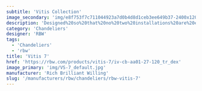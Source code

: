 ```yaml
---
subtitle: 'Vitis Collection'
image_secondary: 'img/e8f753f7c711044923a7d0b4d8d1ceb3ee649b37-2400x1200.png'
description: 'Designed%20so%20that%20no%20two%20installations%20are%20exactly%20alike%2C%A0Vitis%2C%20is%20a%20draped%20modular%20statement%20chandelier%20with%20endless%20customizable%20possibilities.%20Its%20flexible%2C%20translucent%20cables%20accommodate%20blown-glass%20orbs%20at%20various%20heights%2C%20giving%20the%20appearance%20of%20lights%20floating%20in%20space.'
category: 'Chandeliers'
designer: 'RBW'
tags:
  - 'Chandeliers'
  - 'rbw'
title: 'Vitis 7'
href: 'https://rbw.com/products/vitis-7/iv-cb-aa01-27-120_tr_dex'
image_primary: 'img/VS-7_default.jpg'
manufacturer: 'Rich Brilliant Willing'
slug: '/manufacturers/rbw/chandeliers/rbw-vitis-7'
---
```

